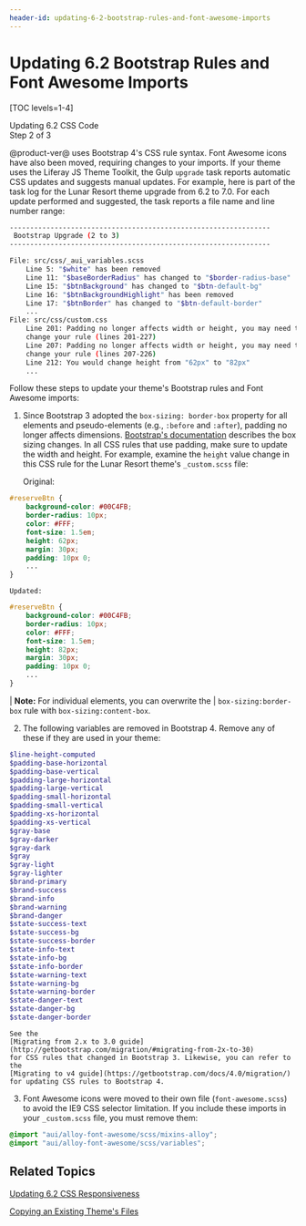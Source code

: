 ```yaml
---
header-id: updating-6-2-bootstrap-rules-and-font-awesome-imports
---
```


# Updating 6.2 Bootstrap Rules and Font Awesome Imports

[TOC levels=1-4]

<div class="learn-path-step">
    <p>Updating 6.2 CSS Code<br>Step 2 of 3</p>
</div>

@product-ver@ uses Bootstrap 4's CSS rule syntax. Font Awesome icons have also 
been moved, requiring changes to your imports. If your theme uses the Liferay JS 
Theme Toolkit, the Gulp `upgrade` task reports automatic CSS updates and 
suggests manual updates. For example, here is part of the task log for the Lunar 
Resort theme upgrade from 6.2 to 7.0. For each update performed and suggested, 
the task reports a file name and line number range:

```bash
----------------------------------------------------------------
 Bootstrap Upgrade (2 to 3)
----------------------------------------------------------------

File: src/css/_aui_variables.scss
    Line 5: "$white" has been removed
    Line 11: "$baseBorderRadius" has changed to "$border-radius-base"
    Line 15: "$btnBackground" has changed to "$btn-default-bg"
    Line 16: "$btnBackgroundHighlight" has been removed
    Line 17: "$btnBorder" has changed to "$btn-default-border"
    ...
File: src/css/custom.css
    Line 201: Padding no longer affects width or height, you may need to
    change your rule (lines 201-227)
    Line 207: Padding no longer affects width or height, you may need to
    change your rule (lines 207-226)
    Line 212: You would change height from "62px" to "82px"
    ...
```

<!--
aui_variables should be renamed to clay_variables above
-->

Follow these steps to update your theme's Bootstrap rules and Font Awesome 
imports:

1.  Since Bootstrap 3 adopted the `box-sizing: border-box` property for all 
    elements and pseudo-elements (e.g., `:before` and `:after`), padding no 
    longer affects dimensions. 
    [Bootstrap's documentation](https://getbootstrap.com/docs/3.3/css/#less-mixins-box-sizing) 
    describes the box sizing changes. In all CSS rules that use padding, make 
    sure to update the width and height. For example, examine the `height` value 
    change in this CSS rule for the Lunar Resort theme's `_custom.scss` file:

    Original:

```css
#reserveBtn {
	background-color: #00C4FB;
	border-radius: 10px;
	color: #FFF;
	font-size: 1.5em;
	height: 62px;
	margin: 30px;
	padding: 10px 0;
	...
}
```

    Updated:

```css
#reserveBtn {
	background-color: #00C4FB;
	border-radius: 10px;
	color: #FFF;
	font-size: 1.5em;
	height: 82px;
	margin: 30px;
	padding: 10px 0;
	...
}
```

| **Note:** For individual elements, you can overwrite the 
| `box-sizing:border-box` rule with `box-sizing:content-box`. 

2.  The following variables are removed in Bootstrap 4. Remove any of these if 
    they are used in your theme:

```scss
$line-height-computed
$padding-base-horizontal
$padding-base-vertical
$padding-large-horizontal
$padding-large-vertical
$padding-small-horizontal
$padding-small-vertical
$padding-xs-horizontal
$padding-xs-vertical
$gray-base
$gray-darker
$gray-dark
$gray
$gray-light
$gray-lighter
$brand-primary
$brand-success
$brand-info
$brand-warning
$brand-danger
$state-success-text
$state-success-bg
$state-success-border
$state-info-text
$state-info-bg
$state-info-border
$state-warning-text
$state-warning-bg
$state-warning-border
$state-danger-text
$state-danger-bg
$state-danger-border
```

    See the 
    [Migrating from 2.x to 3.0 guide](http://getbootstrap.com/migration/#migrating-from-2x-to-30) 
    for CSS rules that changed in Bootstrap 3. Likewise, you can refer to the 
    [Migrating to v4 guide](https://getbootstrap.com/docs/4.0/migration/) 
    for updating CSS rules to Bootstrap 4. 

3.  Font Awesome icons were moved to their own file (`font-awesome.scss`) to 
    avoid the IE9 CSS selector limitation. If you include these imports in your 
    `_custom.scss` file, you must remove them:

```scss
@import "aui/alloy-font-awesome/scss/mixins-alloy";
@import "aui/alloy-font-awesome/scss/variables";
```

## Related Topics

[Updating 6.2 CSS Responsiveness](/docs/7-2/tutorials/-/knowledge_base/t/updating-the-6-2-responsiveness)

[Copying an Existing Theme's Files](/docs/7-2/tutorials/-/knowledge_base/t/copying-an-existing-themes-files)
